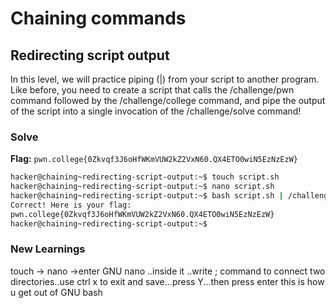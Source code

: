 # Chaining commands

## Redirecting script output
In this level, we will practice piping (|) from your script to another program. Like before, you need to create a script that calls the /challenge/pwn command followed by the /challenge/college command, and pipe the output of the script into a single invocation of the /challenge/solve command!

### Solve
**Flag:** `pwn.college{0Zkvqf3J6oHfWKmVUW2kZ2VxN60.QX4ETO0wiN5EzNzEzW}`

```bash
hacker@chaining~redirecting-script-output:~$ touch script.sh
hacker@chaining~redirecting-script-output:~$ nano script.sh
hacker@chaining~redirecting-script-output:~$ bash script.sh | /challenge/solve
Correct! Here is your flag:
pwn.college{0Zkvqf3J6oHfWKmVUW2kZ2VxN60.QX4ETO0wiN5EzNzEzW}
hacker@chaining~redirecting-script-output:~$ 
```
### New Learnings
touch -> nano ->enter GNU nano ..inside it ..write ; command to connect two directories..use ctrl x to exit and save...press Y...then press enter
this is how u get out of GNU bash 